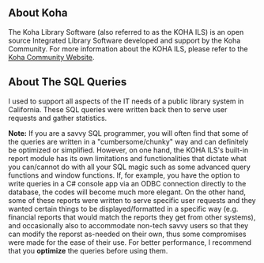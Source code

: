 ## About Koha

The Koha Library Software (also referred to as the KOHA ILS) is an open source Integrated Library Software developed and support by the Koha Community.
For more information about the KOHA ILS, please refer to the [Koha Community Website](https://koha-community.org/).

## About The SQL Queries

I used to support all aspects of the IT needs of a public library system in California. These SQL queries were written back then to serve user requests and gather statistics.

**Note:** If you are a savvy SQL programmer, you will often find that some of the queries are written in a "cumbersome/chunky" way and can definitely be optimized or simplified. However, on one hand, the KOHA ILS's built-in report module has its own limitations and functionalities that dictate what you can/cannot do with all your SQL magic such as some advanced query functions and window functions. If, for example, you have the option to write queries in a C# console app via an ODBC connection directly to the database, the codes will become much more elegant. On the other hand, some of these reports were written to serve specific user requests and they wanted certain things to be displayed/formatted in a specific way (e.g. financial reports that would match the reports they get from other systems), and occasionally also to accommodate non-tech savvy users so that they can modify the reporst as-needed on their own, thus some compromises were made for the ease of their use. For better performance, I recommend that you **optimize** the queries before using them.